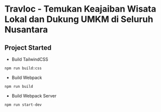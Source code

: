 # Travloc - Temukan Keajaiban Wisata Lokal dan Dukung UMKM di Seluruh Nusantara

## Project Started

- Build TailwindCSS
```bash
npm run build:css
```

- Build Webpack
```bash
npm run build
```

- Build Webpack Server
```bash
npm run start-dev
```
